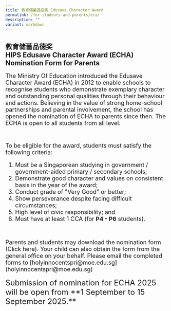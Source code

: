 ```yaml
---
title: 教育储蓄品德奖 Edusave Character Award
permalink: /for-students-and-parents/eca/
description: ""
variant: markdown
---
```

## 教育储蓄品德奖 <br>HIPS Edusave Character Award (ECHA) Nomination Form for Parents

<span style="font-size:18px;">The Ministry Of Education introduced the Edusave Character Award (ECHA) in 2012 to enable schools to recognise students who demonstrate exemplary character and outstanding personal qualities through their behaviour and actions. Believing in the value of strong home-school partnerships and parental involvement, the school has opened the nomination of ECHA to parents since then. The ECHA is open to all students from all level.</span>

<br>

<div style="font-size:18px;">
    <p>To be eligible for the award, students must satisfy the following criteria:</p>
    <ol>
        <li>Must be a Singaporean studying in government / government-aided primary / secondary schools;</li>
        <li>Demonstrate good character and values on consistent basis in the year of the award;</li>
        <li>Conduct grade of "Very Good" or better;</li>
        <li>Show perseverance despite facing difficult circumstances;</li>
        <li>High level of civic responsibility; and</li>
        <li>Must have at least 1 CCA (for <strong>P4 - P6</strong> students).</li>
    </ol>
</div>
<br>
<br>
<span style="font-size:18px;">Parents and students may download the nomination form (Click here). Your child can also obtain the form from the general office on your behalf. Please email the completed forms to [holyinnocentspri@moe.edu.sg](holyinnocentspri@moe.edu.sg)</span>
<br>
<br>
<span style="font-size:24px;">Submission of nomination for ECHA 2025 will be open from **1 September to 15 September 2025.**</span>